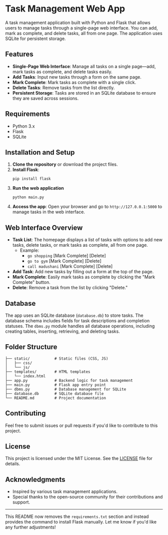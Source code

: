 
# Task Management Web App

A task management application built with Python and Flask that allows users to manage tasks through a single-page web interface. You can add, mark as complete, and delete tasks, all from one page. The application uses SQLite for persistent storage.

## Features

-   **Single-Page Web Interface**: Manage all tasks on a single page—add, mark tasks as complete, and delete tasks easily.
-   **Add Tasks**: Input new tasks through a form on the same page.
-   **Mark Complete**: Mark tasks as complete with a single click.
-   **Delete Tasks**: Remove tasks from the list directly.
-   **Persistent Storage**: Tasks are stored in an SQLite database to ensure they are saved across sessions.

## Requirements

-   Python 3.x
-   Flask
-   SQLite

## Installation and Setup

1.  **Clone the repository** or download the project files.
2.  **Install Flask**:
    ```
    pip install flask
    ```
3.  **Run the web application**
    ```
    python main.py
    ```
5.  **Access the app**: Open your browser and go to `http://127.0.0.1:5000` to manage tasks in the web interface.

## Web Interface Overview

-   **Task List**: The homepage displays a list of tasks with options to add new tasks, delete tasks, or mark tasks as complete, all from one page.
    -   Example:
        -   `go shopping` [Mark Complete] [Delete]
        -   `go to gym` [Mark Complete] [Delete]
        -   `call madushani` [Mark Complete] [Delete]
-   **Add Task**: Add new tasks by filling out a form at the top of the page.
-   **Mark Complete**: Easily mark tasks as complete by clicking the "Mark Complete" button.
-   **Delete**: Remove a task from the list by clicking "Delete."

## Database

The app uses an SQLite database (`database.db`) to store tasks. The database schema includes fields for task descriptions and completion statuses. The `dbms.py` module handles all database operations, including creating tables, inserting, retrieving, and deleting tasks.

## Folder Structure

```
├── static/           # Static files (CSS, JS)
│   ├── css/
│   └── js/
├── templates/        # HTML templates
│   └── index.html
├── app.py            # Backend logic for task management
├── main.py           # Flask app entry point
├── dbms.py           # Database management for SQLite
├── database.db       # SQLite database file
└── README.md         # Project documentation
```

## Contributing

Feel free to submit issues or pull requests if you'd like to contribute to this project.

## License

This project is licensed under the MIT License. See the [LICENSE](LICENSE) file for details.

## Acknowledgments

-   Inspired by various task management applications.
-   Special thanks to the open-source community for their contributions and support.

----------

This README now removes the `requirements.txt` section and instead provides the command to install Flask manually. Let me know if you'd like any further adjustments!